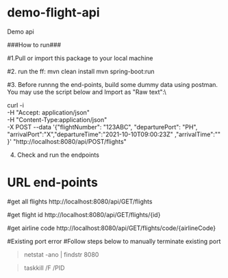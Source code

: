 # demo-flight-api
Demo api




###How to run###

#1.Pull or import this package to your local machine

#2. run the ff:
  mvn clean install
  mvn spring-boot:run
  
#3. Before runnng the end-points, build some dummy data using postman. You may use the script below and Import as "Raw text":\

curl -i \
-H "Accept: application/json" \
-H "Content-Type:application/json" \
-X POST --data 
  '{"flightNumber": "123ABC", "departurePort": "PH", "arrivalPort":"X","departureTime":"2021-10-10T09:00:23Z" ,"arrivalTime":"" }' "http://localhost:8080/api/POST/flights"


4. Check and run the endpoints

# URL end-points

#get all flights
http://localhost:8080/api/GET/flights

#get flight id
http://localhost:8080/api/GET/flights/{id}

#get airline code
http://localhost:8080/api/GET/flights/code/{airlineCode}




#Existing port error
#Follow steps below to manually terminate existing port

> netstat -ano | findstr 8080

> taskkill /F /PID <pid>
